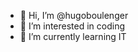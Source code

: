 - 👋 Hi, I’m @hugoboulenger
- 👀 I’m interested in coding
- 🌱 I’m currently learning IT


<!---
hugoboulenger/hugoboulenger is a ✨ special ✨ repository because its `README.md` (this file) appears on your GitHub profile.
You can click the Preview link to take a look at your changes.
--->
